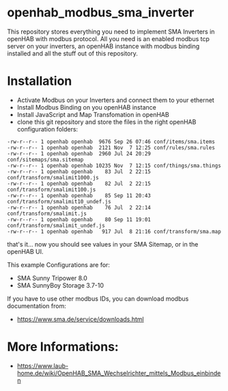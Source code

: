 # openhab_modbus_sma_inverter
This repository stores everything you need to implement SMA Inverters in openHAB with modbus protocol. All you need is an enabled modbus tcp server on your inverters, an openHAB instance with modbus binding installed and all the stuff out of this repository.

# Installation
* Activate Modbus on your Inverters and connect them to your ethernet
* Install Modbus Binding on you openHAB instance
* Install JavaScript and Map Transfomation in openHAB
* clone this git repository and store the files in the right openHAB configuration folders:

```
-rw-r--r-- 1 openhab openhab  9676 Sep 26 07:46 conf/items/sma.items
-rw-r--r-- 1 openhab openhab  2121 Nov  7 12:25 conf/rules/sma.rules
-rw-r--r-- 1 openhab openhab  2960 Jul 24 20:29 conf/sitemaps/sma.sitemap
-rw-r--r-- 1 openhab openhab 10235 Nov  7 12:15 conf/things/sma.things
-rw-r--r-- 1 openhab openhab    83 Jul  2 22:15 conf/transform/smalimit1000.js
-rw-r--r-- 1 openhab openhab    82 Jul  2 22:15 conf/transform/smalimit100.js
-rw-r--r-- 1 openhab openhab    85 Sep 11 20:43 conf/transform/smalimit10_undef.js
-rw-r--r-- 1 openhab openhab    76 Jul  2 22:14 conf/transform/smalimit.js
-rw-r--r-- 1 openhab openhab    80 Sep 11 19:01 conf/transform/smalimit_undef.js
-rw-r--r-- 1 openhab openhab   917 Jul  8 21:16 conf/transform/sma.map
```
that's it... now you should see values in your SMA Sitemap, or in the openHAB UI.

This example Configurations are for:
* SMA Sunny Tripower 8.0
* SMA SunnyBoy Storage 3.7-10

If you have to use other modbus IDs, you can download modbus documentation from:
* https://www.sma.de/service/downloads.html

# More Informations:
* https://www.laub-home.de/wiki/OpenHAB_SMA_Wechselrichter_mittels_Modbus_einbinden
